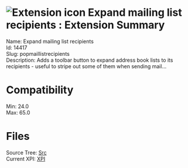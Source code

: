 # ![Extension icon](https://addons.thunderbird.net/static/img/addon-icons/default-64.png) Expand mailing list recipients : Extension Summary

Name: Expand mailing list recipients  
Id: 14417  
Slug: popmaillistrecipients  
Description: Adds a toolbar button to expand address book lists to its recipients - useful to stripe out some of them when sending mail...
  

# Compatibility
Min: 24.0  
Max: 65.0  

# Files

Source Tree: [Src](C:/Dev/Thunderbird/ThunderKdB/xall/x60/14417-popmaillistrecipients/src)  
Current XPI: [XPI](C:/Dev/Thunderbird/ThunderKdB/xall/x60/14417-popmaillistrecipients/xpi)  



